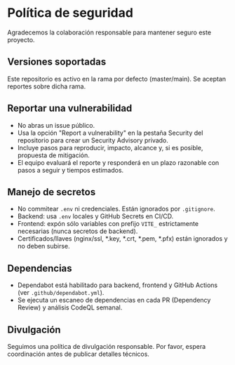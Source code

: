 # Política de seguridad

Agradecemos la colaboración responsable para mantener seguro este proyecto.

## Versiones soportadas
Este repositorio es activo en la rama por defecto (master/main). Se aceptan reportes sobre dicha rama.

## Reportar una vulnerabilidad
- No abras un issue público.
- Usa la opción "Report a vulnerability" en la pestaña Security del repositorio para crear un Security Advisory privado.
- Incluye pasos para reproducir, impacto, alcance y, si es posible, propuesta de mitigación.
- El equipo evaluará el reporte y responderá en un plazo razonable con pasos a seguir y tiempos estimados.

## Manejo de secretos
- No commitear `.env` ni credenciales. Están ignorados por `.gitignore`.
- Backend: usa `.env` locales y GitHub Secrets en CI/CD.
- Frontend: expón sólo variables con prefijo `VITE_` estrictamente necesarias (nunca secretos de backend).
- Certificados/llaves (nginx/ssl, *.key, *.crt, *.pem, *.pfx) están ignorados y no deben subirse.

## Dependencias
- Dependabot está habilitado para backend, frontend y GitHub Actions (ver `.github/dependabot.yml`).
- Se ejecuta un escaneo de dependencias en cada PR (Dependency Review) y análisis CodeQL semanal.

## Divulgación
Seguimos una política de divulgación responsable. Por favor, espera coordinación antes de publicar detalles técnicos.

